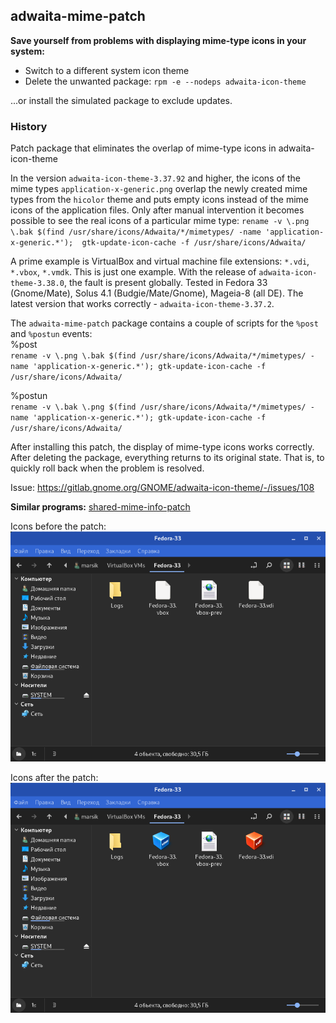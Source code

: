 adwaita-mime-patch
---
**Save yourself from problems with displaying mime-type icons in your system:**
+ Switch to a different system icon theme
+ Delete the unwanted package: `rpm -e --nodeps adwaita-icon-theme`

...or install the simulated package to exclude updates.

### History  
Patch package that eliminates the overlap of mime-type icons in adwaita-icon-theme  

In the version `adwaita-icon-theme-3.37.92` and higher, the icons of the mime types `application-x-generic.png` overlap the newly created mime types from the `hicolor` theme and puts empty icons instead of the mime icons of the application files. Only after manual intervention it becomes possible to see the real icons of
a particular mime type: `rename -v \.png \.bak $(find /usr/share/icons/Adwaita/*/mimetypes/ -name 'application-x-generic.*');  gtk-update-icon-cache -f /usr/share/icons/Adwaita/`  

A prime example is VirtualBox and virtual machine file extensions:  `*.vdi`, `*.vbox`, `*.vmdk`. This is just one example.
With the release of `adwaita-icon-theme-3.38.0`, the fault is present globally. Tested in Fedora 33 (Gnome/Mate), Solus 4.1 (Budgie/Mate/Gnome), Mageia-8 (all DE).
The latest version that works correctly - `adwaita-icon-theme-3.37.2`.

The `adwaita-mime-patch` package contains a couple of scripts for the `%post` and `%postun` events:   
%post  
`rename -v \.png \.bak $(find /usr/share/icons/Adwaita/*/mimetypes/ -name 'application-x-generic.*'); gtk-update-icon-cache -f /usr/share/icons/Adwaita/`

%postun  
`rename -v \.bak \.png $(find /usr/share/icons/Adwaita/*/mimetypes/ -name 'application-x-generic.*'); gtk-update-icon-cache -f /usr/share/icons/Adwaita/`

After installing this patch, the display of mime-type icons works correctly. After deleting the package, everything returns to its original state. That is, to quickly roll back when the problem is resolved.

Issue: https://gitlab.gnome.org/GNOME/adwaita-icon-theme/-/issues/108  

**Similar programs:** [shared-mime-info-patch](https://github.com/AKotov-dev/shared-mime-info-patch)

Icons before the patch:  
![](https://github.com/AKotov-dev/adwaita-mime-patch/blob/main/ScreenShots/before-patch.png)  

Icons after the patch:  
![](https://github.com/AKotov-dev/adwaita-mime-patch/blob/main/ScreenShots/after-patch.png)
